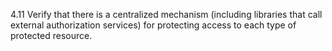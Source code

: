 4.11 Verify that there is a centralized mechanism (including libraries that call external authorization services) for protecting access to each type of protected resource.